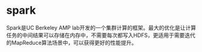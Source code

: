 # spark

Spark是UC Berkeley AMP lab开发的一个集群计算的框架。最大的优化是让计算任务的中间结果可以存储在内存中，不需要每次都写入HDFS，更适用于需要迭代的MapReduce算法场景中，可以获得更好的性能提升。

